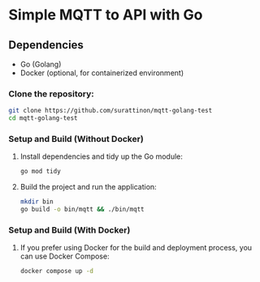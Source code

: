# Simple MQTT to API with Go

## Dependencies

- Go (Golang)
- Docker (optional, for containerized environment)

### Clone the repository:

```bash
git clone https://github.com/surattinon/mqtt-golang-test
cd mqtt-golang-test
```

### Setup and Build (Without Docker)

1. Install dependencies and tidy up the Go module:

   ```bash
   go mod tidy
   ```

1. Build the project and run the application:
   ```bash
   mkdir bin
   go build -o bin/mqtt && ./bin/mqtt
   ```

### Setup and Build (With Docker)

1. If you prefer using Docker for the build and deployment process, you can use Docker Compose:
   ```bash
   docker compose up -d
   ```
